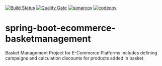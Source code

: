 [![Build Status](https://travis-ci.org/tanerdiler/spring-boot-ecommerce-basketmanagement.svg?branch=master)](https://travis-ci.org/tanerdiler/spring-boot-ecommerce-basketmanagement)
[![Quality Gate](https://sonarcloud.io/api/project_badges/measure?project=com.tanerdiler%3Aecommerce-basket-api&metric=alert_status)](https://sonarcloud.io/dashboard?id=com.tanerdiler%3Aecommerce-basket-api)
[![sonarcov](https://sonarcloud.io/api/project_badges/measure?project=com.tanerdiler%3Aecommerce-basket-api&metric=coverage)](https://sonarcloud.io/dashboard?id=com.tanerdiler%3Aecommerce-basket-api)
[![codecov](https://codecov.io/gh/tanerdiler/spring-boot-ecommerce-basketmanagement/branch/master/graph/badge.svg)](https://codecov.io/gh/tanerdiler/spring-boot-ecommerce-basketmanagement)




# spring-boot-ecommerce-basketmanagement
Basket Management Project for E-Commerce Platforms includes defining campaigns and calculation discounts for products added in basket.
